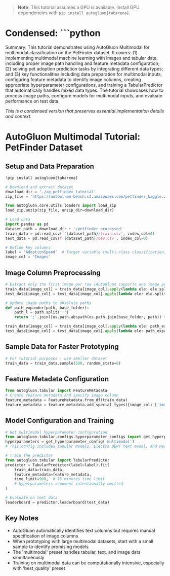 > **Note:** This tutorial assumes a GPU is available. Install GPU dependencies with `pip install autogluon[tabarena]`.

# Condensed: ```python

Summary: This tutorial demonstrates using AutoGluon Multimodal for multimodal classification on the PetFinder dataset. It covers: (1) implementing multimodal machine learning with images and tabular data, including proper image path handling and feature metadata configuration; (2) solving pet adoption prediction tasks by integrating different data types; and (3) key functionalities including data preparation for multimodal inputs, configuring feature metadata to identify image columns, creating appropriate hyperparameter configurations, and training a TabularPredictor that automatically handles mixed data types. The tutorial showcases how to process image paths, configure models for multimodal inputs, and evaluate performance on test data.

*This is a condensed version that preserves essential implementation details and context.*

# AutoGluon Multimodal Tutorial: PetFinder Dataset

## Setup and Data Preparation

```python
!pip install autogluon[tabarena]

# Download and extract dataset
download_dir = './ag_petfinder_tutorial'
zip_file = 'https://automl-mm-bench.s3.amazonaws.com/petfinder_kaggle.zip'

from autogluon.core.utils.loaders import load_zip
load_zip.unzip(zip_file, unzip_dir=download_dir)

# Load data
import pandas as pd
dataset_path = download_dir + '/petfinder_processed'
train_data = pd.read_csv(f'{dataset_path}/train.csv', index_col=0)
test_data = pd.read_csv(f'{dataset_path}/dev.csv', index_col=0)

# Define key columns
label = 'AdoptionSpeed'  # Target variable (multi-class classification)
image_col = 'Images'
```

## Image Column Preprocessing

```python
# Extract only the first image per row (AutoGluon supports one image per row)
train_data[image_col] = train_data[image_col].apply(lambda ele: ele.split(';')[0])
test_data[image_col] = test_data[image_col].apply(lambda ele: ele.split(';')[0])

# Update image paths to absolute paths
def path_expander(path, base_folder):
    path_l = path.split(';')
    return ';'.join([os.path.abspath(os.path.join(base_folder, path)) for path in path_l])

train_data[image_col] = train_data[image_col].apply(lambda ele: path_expander(ele, base_folder=dataset_path))
test_data[image_col] = test_data[image_col].apply(lambda ele: path_expander(ele, base_folder=dataset_path))
```

## Sample Data for Faster Prototyping

```python
# For tutorial purposes - use smaller dataset
train_data = train_data.sample(500, random_state=0)
```

## Feature Metadata Configuration

```python
from autogluon.tabular import FeatureMetadata
# Create feature metadata and specify image column
feature_metadata = FeatureMetadata.from_df(train_data)
feature_metadata = feature_metadata.add_special_types({image_col: ['image_path']})
```

## Model Configuration and Training

```python
# Get multimodal hyperparameter configuration
from autogluon.tabular.configs.hyperparameter_configs import get_hyperparameter_config
hyperparameters = get_hyperparameter_config('multimodal')
# This config includes tabular models, Electra BERT text model, and ResNet image model

# Train the predictor
from autogluon.tabular import TabularPredictor
predictor = TabularPredictor(label=label).fit(
    train_data=train_data,
    feature_metadata=feature_metadata,
    time_limit=900,  # 15 minutes time limit
    # hyperparameters argument intentionally omitted
)

# Evaluate on test data
leaderboard = predictor.leaderboard(test_data)
```

## Key Notes

- AutoGluon automatically identifies text columns but requires manual specification of image columns
- When prototyping with large multimodal datasets, start with a small sample to identify promising models
- The 'multimodal' preset handles tabular, text, and image data simultaneously
- Training on multimodal data can be computationally intensive, especially with 'best_quality' preset

